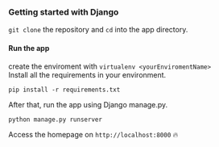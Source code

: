### Getting started with Django

```git clone``` the repository and ```cd``` into the app directory.

#### Run the app

create the enviroment with ```virtualenv <yourEnviromentName>```  
Install all the requirements in your environment.

`pip install -r requirements.txt`

After that, run the app using Django manage.py.

`python manage.py runserver`

Access the homepage on `http://localhost:8000`
:fire:
